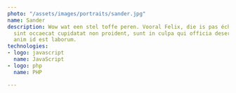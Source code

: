 ```yaml
---
photo: "/assets/images/portraits/sander.jpg"
name: Sander
description: Wow wat een stel toffe peren. Vooral Felix, die is pas écht aardig. Excepteur
  sint occaecat cupidatat non proident, sunt in culpa qui officia deserunt mollit
  anim id est laborum.
technologies:
- logo: javascript
  name: JavaScript
- logo: php
  name: PHP

---
```

